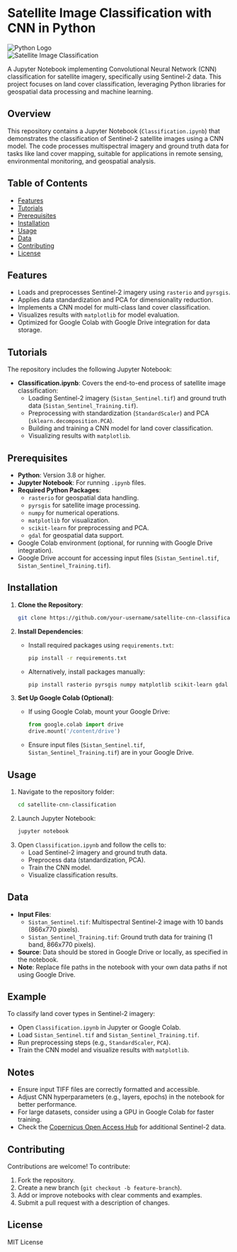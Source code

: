 # Satellite Image Classification with CNN in Python

![Python Logo](https://www.python.org/static/community_logos/python-logo-master-v3-TM.png)  
![Satellite Image Classification](https://raw.githubusercontent.com/eostools/eostools.github.io/master/images/satellite_image_classification.jpg)

A Jupyter Notebook implementing Convolutional Neural Network (CNN) classification for satellite imagery, specifically using Sentinel-2 data. This project focuses on land cover classification, leveraging Python libraries for geospatial data processing and machine learning.

## Overview
This repository contains a Jupyter Notebook (`Classification.ipynb`) that demonstrates the classification of Sentinel-2 satellite images using a CNN model. The code processes multispectral imagery and ground truth data for tasks like land cover mapping, suitable for applications in remote sensing, environmental monitoring, and geospatial analysis.

## Table of Contents
- [Features](#features)
- [Tutorials](#tutorials)
- [Prerequisites](#prerequisites)
- [Installation](#installation)
- [Usage](#usage)
- [Data](#data)
- [Contributing](#contributing)
- [License](#license)

## Features
- Loads and preprocesses Sentinel-2 imagery using `rasterio` and `pyrsgis`.
- Applies data standardization and PCA for dimensionality reduction.
- Implements a CNN model for multi-class land cover classification.
- Visualizes results with `matplotlib` for model evaluation.
- Optimized for Google Colab with Google Drive integration for data storage.

## Tutorials
The repository includes the following Jupyter Notebook:
- **Classification.ipynb**: Covers the end-to-end process of satellite image classification:
  - Loading Sentinel-2 imagery (`Sistan_Sentinel.tif`) and ground truth data (`Sistan_Sentinel_Training.tif`).
  - Preprocessing with standardization (`StandardScaler`) and PCA (`sklearn.decomposition.PCA`).
  - Building and training a CNN model for land cover classification.
  - Visualizing results with `matplotlib`.

## Prerequisites
- **Python**: Version 3.8 or higher.
- **Jupyter Notebook**: For running `.ipynb` files.
- **Required Python Packages**:
  - `rasterio` for geospatial data handling.
  - `pyrsgis` for satellite image processing.
  - `numpy` for numerical operations.
  - `matplotlib` for visualization.
  - `scikit-learn` for preprocessing and PCA.
  - `gdal` for geospatial data support.
- Google Colab environment (optional, for running with Google Drive integration).
- Google Drive account for accessing input files (`Sistan_Sentinel.tif`, `Sistan_Sentinel_Training.tif`).

## Installation
1. **Clone the Repository**:
   ```bash
   git clone https://github.com/your-username/satellite-cnn-classification.git
   ```

2. **Install Dependencies**:
   - Install required packages using `requirements.txt`:
     ```bash
     pip install -r requirements.txt
     ```
   - Alternatively, install packages manually:
     ```bash
     pip install rasterio pyrsgis numpy matplotlib scikit-learn gdal
     ```

3. **Set Up Google Colab (Optional)**:
   - If using Google Colab, mount your Google Drive:
     ```python
     from google.colab import drive
     drive.mount('/content/drive')
     ```
   - Ensure input files (`Sistan_Sentinel.tif`, `Sistan_Sentinel_Training.tif`) are in your Google Drive.

## Usage
1. Navigate to the repository folder:
   ```bash
   cd satellite-cnn-classification
   ```
2. Launch Jupyter Notebook:
   ```bash
   jupyter notebook
   ```
3. Open `Classification.ipynb` and follow the cells to:
   - Load Sentinel-2 imagery and ground truth data.
   - Preprocess data (standardization, PCA).
   - Train the CNN model.
   - Visualize classification results.

## Data
- **Input Files**:
  - `Sistan_Sentinel.tif`: Multispectral Sentinel-2 image with 10 bands (866x770 pixels).
  - `Sistan_Sentinel_Training.tif`: Ground truth data for training (1 band, 866x770 pixels).
- **Source**: Data should be stored in Google Drive or locally, as specified in the notebook.
- **Note**: Replace file paths in the notebook with your own data paths if not using Google Drive.

## Example
To classify land cover types in Sentinel-2 imagery:
- Open `Classification.ipynb` in Jupyter or Google Colab.
- Load `Sistan_Sentinel.tif` and `Sistan_Sentinel_Training.tif`.
- Run preprocessing steps (e.g., `StandardScaler`, `PCA`).
- Train the CNN model and visualize results with `matplotlib`.

## Notes
- Ensure input TIFF files are correctly formatted and accessible.
- Adjust CNN hyperparameters (e.g., layers, epochs) in the notebook for better performance.
- For large datasets, consider using a GPU in Google Colab for faster training.
- Check the [Copernicus Open Access Hub](https://scihub.copernicus.eu/) for additional Sentinel-2 data.

## Contributing
Contributions are welcome! To contribute:
1. Fork the repository.
2. Create a new branch (`git checkout -b feature-branch`).
3. Add or improve notebooks with clear comments and examples.
4. Submit a pull request with a description of changes.

## License
MIT License